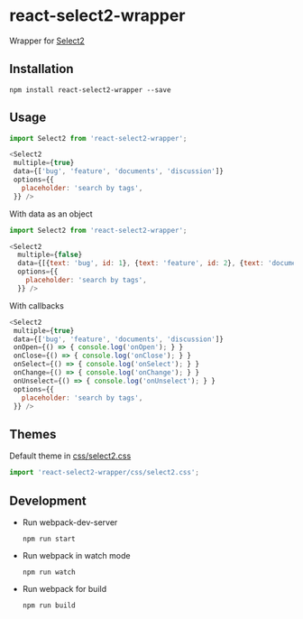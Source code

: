 # react-select2-wrapper

Wrapper for [Select2](https://select2.github.io/)

## Installation

```
npm install react-select2-wrapper --save
```

## Usage

```js
import Select2 from 'react-select2-wrapper';

<Select2
 multiple={true}
 data={['bug', 'feature', 'documents', 'discussion']}
 options={{
   placeholder: 'search by tags',
 }} />
```

With data as an object
```js
import Select2 from 'react-select2-wrapper';

<Select2
  multiple={false}
  data={[{text: 'bug', id: 1}, {text: 'feature', id: 2}, {text: 'documents', id: 3}, {text: 'discussion', id: 4}]}
  options={{
    placeholder: 'search by tags',
  }} />
```

With callbacks

```js
<Select2
 multiple={true}
 data={['bug', 'feature', 'documents', 'discussion']}
 onOpen={() => { console.log('onOpen'); } }
 onClose={() => { console.log('onClose'); } }
 onSelect={() => { console.log('onSelect'); } }
 onChange={() => { console.log('onChange'); } }
 onUnselect={() => { console.log('onUnselect'); } }
 options={{
   placeholder: 'search by tags',
 }} />
```

## Themes

Default theme in [css/select2.css](css/select2.css)

```js
import 'react-select2-wrapper/css/select2.css';
```

## Development

- Run webpack-dev-server
  ```
  npm run start
  ```

- Run webpack in watch mode
  ```
  npm run watch
  ```

- Run webpack for build
  ```
  npm run build
  ```
